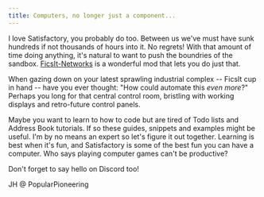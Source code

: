 ```yaml
---
title: Computers, no longer just a component...
---
```


I love Satisfactory, you probably do too. Between us we've must have sunk hundreds if not thousands of hours into it. No regrets! With that amount of time doing anything, it's natural to want to push the boundries of the sandbox. [FicsIt-Networks](https://ficsit.app/mod/FicsItNetworks) is a wonderful mod that lets you do just that. 

When gazing down on your latest sprawling industrial complex -- FicsIt cup in hand -- have you ever thought: "How could automate this *even more*?" Perhaps you long for that central control room, bristling with working displays and retro-future control panels.

Maybe you want to learn to how to code but are tired of Todo lists and Address Book tutorials. If so these guides, snippets and examples might be useful. I'm by no means an expert so let's figure it out together. Learning is best when it's fun, and Satisfactory is some of the best fun you can have a computer. Who says playing computer games can't be productive? 

Don't forget to say hello on Discord too! 

JH @ PopularPioneering
